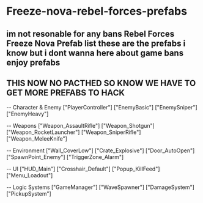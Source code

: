 # Freeze-nova-rebel-forces-prefabs
im not resonable for any bans
Rebel Forces Freeze Nova Prefab list these are the prefabs i know but i dont wanna here about game bans enjoy prefabs
----------------------------------------------------------------------------------------------------------------------
THIS NOW NO PACTHED SO KNOW WE HAVE TO GET MORE PREFABS TO HACK
----------------------------------------------------------------------------------------------------------------------
-- Character & Enemy
["PlayerController"]
["EnemyBasic"]
["EnemySniper"]
["EnemyHeavy"]

-- Weapons
["Weapon_AssaultRifle"]
["Weapon_Shotgun"]
["Weapon_RocketLauncher"]
["Weapon_SniperRifle"]
["Weapon_MeleeKnife"]

-- Environment
["Wall_CoverLow"]
["Crate_Explosive"]
["Door_AutoOpen"]
["SpawnPoint_Enemy"]
["TriggerZone_Alarm"]

-- UI
["HUD_Main"]
["Crosshair_Default"]
["Popup_KillFeed"]
["Menu_Loadout"]

-- Logic Systems
["GameManager"]
["WaveSpawner"]
["DamageSystem"]
["PickupSystem"]
